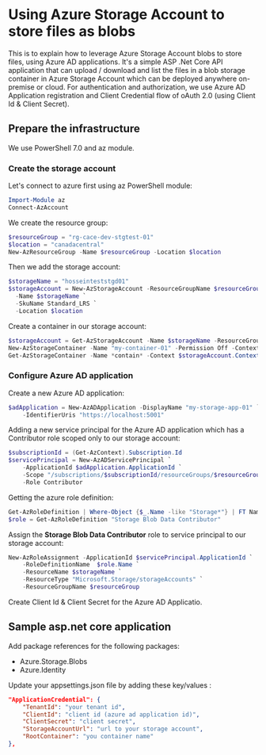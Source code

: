 # Using Azure Storage Account to store files as blobs
This is to explain how to leverage Azure Storage Account blobs to store files, using Azure AD applications.
It's a simple ASP .Net Core API application that can upload / download and list the files in a blob storage container in Azure Storage Account which can be deployed anywhere on-premise or cloud.
For authentication and authorization, we use Azure AD Application registration and Client Credential flow of oAuth 2.0 (using Client Id & Client Secret).

## Prepare the infrastructure
We use PowerShell 7.0 and az module.

### Create the storage account
Let's connect to azure first using az PowerShell module:
``` powershell
Import-Module az
Connect-AzAccount
```
We create the resource group:
``` powershell
$resourceGroup = "rg-cace-dev-stgtest-01"
$location = "canadacentral"
New-AzResourceGroup -Name $resourceGroup -Location $location
```

Then we add the storage account:
``` powershell
$storageName = "hosseinteststgd01"
$storageAccount = New-AzStorageAccount -ResourceGroupName $resourceGroup `
  -Name $storageName `
  -SkuName Standard_LRS `
  -Location $location
```

Create a container in our storage account:
``` powershell
$storageAccount = Get-AzStorageAccount -Name $storageName -ResourceGroupName $resourceGroup
New-AzStorageContainer -Name "my-container-01" -Permission Off -Context $storageAccount.Context
Get-AzStorageContainer -Name *contain* -Context $storageAccount.Context
```

### Configure Azure AD application
Create a new Azure AD application:
``` powershell
$adApplication = New-AzADApplication -DisplayName "my-storage-app-01" `
    -IdentifierUris "https://localhost:5001"
```

Adding a new service principal for the Azure AD application which has a Contributor role scoped only to our storage account:
``` powershell
$subscriptionId = (Get-AzContext).Subscription.Id
$servicePrincipal = New-AzADServicePrincipal `
    -ApplicationId $adApplication.ApplicationId `
    -Scope "/subscriptions/$subscriptionId/resourceGroups/$resourceGroup/providers/Microsoft.Storage/storageAccounts/$storageName" `
    -Role Contributor
```

Getting the azure role definition:
``` powershell
Get-AzRoleDefinition | Where-Object {$_.Name -like "Storage*"} | FT Name, IsCustom, Id
$role = Get-AzRoleDefinition "Storage Blob Data Contributor"
```

Assign the **Storage Blob Data Contributor** role to service principal to our storage account:
``` powershell
New-AzRoleAssignment -ApplicationId $servicePrincipal.ApplicationId `
    -RoleDefinitionName  $role.Name `
    -ResourceName $storageName `
    -ResourceType "Microsoft.Storage/storageAccounts" `
    -ResourceGroupName $resourceGroup
```

Create Client Id & Client Secret for the Azure AD Applicatio.

## Sample asp.net core application
Add package references for the following packages:
* Azure.Storage.Blobs
* Azure.Identity

Update your appsettings.json file by adding these key/values :
``` json
"ApplicationCredential": {
    "TenantId": "your tenant id",
    "ClientId": "client id (azure ad application id)",
    "ClientSecret": "client secret",
    "StorageAccountUrl": "url to your storage account",
    "RootContainer": "you container name"
},
```